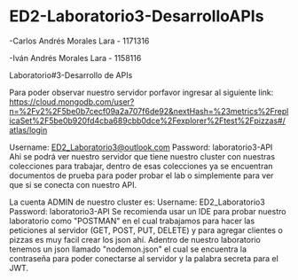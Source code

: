 # ED2-Laboratorio3-DesarrolloAPIs

-Carlos Andrés Morales Lara - 1171316

-Iván Andrés Morales Lara - 1158116

Laboratorio#3-Desarrollo de APIs

Para poder observar nuestro servidor porfavor ingresar al siguiente link:
https://cloud.mongodb.com/user?n=%2Fv2%2F5be0b7cecf09a2a707f6de92&nextHash=%23metrics%2FreplicaSet%2F5be0b920fd4cba689cbb0dce%2Fexplorer%2Ftest%2Fpizzas#/atlas/login

Username: ED2_Laboratorio3@outlook.com
Password: laboratorio3-API  
    Ahi se podrá ver nuestro servidor que tiene nuestro cluster con nuestras colecciones para trabajar, dentro de esas colecciones ya se encuentran documentos de prueba para poder probar el lab o simplemente para ver que si se conecta con nuestro API. 

 La cuenta ADMIN de nuestro cluster es:
Username: ED2_Laboratorio3
Password: laboratorio3-API
   Se recomienda usar un IDE para probar nuestro laboratorio como "POSTMAN" en el cual trabajamos para hacer las peticiones al servidor (GET, POST, PUT, DELETE) y para agregar clientes o pizzas es muy facil crear los json ahí.
Adentro de nuestro laboratorio tenemos un json llamado "nodemon.json" el cual se encuentra la  contraseña para poder conectarse al servidor y la palabra secreta para el JWT. 
